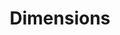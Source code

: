 ---
layout: default
bigquery: https://console.cloud.google.com/bigquery?p=covid-19-dimensions-ai&page=table&d=data&t=publications
contributors: Digital Science, https://www.digital-science.com/
cost: Free for personal, non-commercial use.
description: Dimensions contains more than 100 million publications, ranging from
  articles published in scholarly journals, books and book chapters, to preprints
  and conference proceedings. All publications are contextualized with linked data
  sets, funding, publications, patents, clinical trials, and policy documents. You
  can also view associated categories, funders, institutions, and researcher profiles.
documentation: https://docs.dimensions.ai/bigquery/index.html
last_edit: Mon, 04 Apr 2022 19:04:00 GMT
location: https://www.dimensions.ai/products/free/
maintained_by: Digital Science, https://www.digital-science.com/
schema_fields: '[''research_org_cities'', ''category_uoa'', ''funder_org_acronyms'',
  ''metrics'', ''funding_eur'', ''active_years'', ''subtitles'', ''associated_publication_id'',
  ''filing_year'', ''organisation_details'', ''type'', ''category_hra'', ''arxiv_id'',
  ''editors'', ''inventor_names'', ''repository_name'', ''funding_jpy'', ''email_address'',
  ''category_rcdc'', ''address'', ''filing_date'', ''family_count'', ''acronym'',
  ''registry'', ''license'', ''funding_chf'', ''issue'', ''category_bra'', ''date_normal'',
  ''research_org_countries'', ''relationships'', ''publication_date'', ''category_icrp_cso'',
  ''concepts'', ''resulting_publication_ids'', ''publication_ids'', ''funder_org'',
  ''clinical_trial_ids'', ''category_hrcs_rac'', ''funder_org_cities'', ''publisher'',
  ''assignee_countries'', ''filing_status'', ''volume'', ''acknowledgements'', ''researcher_ids'',
  ''open_access_categories'', ''resulting_publication_doi'', ''current_assignee_orgs'',
  ''isbn'', ''book_series_title'', ''associated_publication_arxiv_id'', ''eisbn'',
  ''linkout'', ''proceedings_title'', ''research_org_city_names'', ''expiration_year'',
  ''legal_events'', ''funding_cad'', ''research_org_state_names'', ''original_title'',
  ''mesh_headings'', ''jurisdiction'', ''brief_title'', ''name'', ''types'', ''citations'',
  ''cited_by_ids'', ''end_date'', ''phase'', ''publication_year'', ''established'',
  ''associated_publication_pmid'', ''date_modified'', ''source_id'', ''funder_countries'',
  ''investigators'', ''book_title'', ''pages'', ''associated_publication_doi'', ''category_for'',
  ''journal_lists'', ''funding_gbp'', ''date_imported_gbq'', ''altmetrics'', ''start_year'',
  ''research_org_state_codes'', ''category_hrcs_hc'', ''links'', ''grant_number'',
  ''funding_details'', ''pmcid'', ''funder_orgs'', ''assignee_orgs'', ''current_assignee'',
  ''application_number'', ''priority_year'', ''start_date'', ''original_assignee_orgs'',
  ''category_sdg'', ''repository_url'', ''category_icrp_ct'', ''end_year'', ''citations_count'',
  ''journal'', ''granted_year'', ''repository_id'', ''kind'', ''conditions'', ''aliases'',
  ''legal_status'', ''funder_org_countries'', ''reference_ids'', ''family_id'', ''funding_aud'',
  ''external_ids'', ''funding_cny'', ''citation_string'', ''associated_grant_ids'',
  ''current_assignee_countries'', ''description'', ''supporting_grant_ids'', ''date_inserted'',
  ''original_assignee'', ''created_date'', ''foa_number'', ''date_online'', ''date_print'',
  ''authors'', ''funding_currency'', ''interventions'', ''labels'', ''original_assignee_countries'',
  ''year'', ''gender'', ''original_abstract'', ''conference'', ''mesh_terms'', ''ipcr'',
  ''status'', ''funder_org_state_codes'', ''acronyms'', ''funding_nzd'', ''patent_ids'',
  ''priority_date'', ''parent_id'', ''funding_usd'', ''date'', ''funding_amount'',
  ''title'', ''embargo_date'', ''family_members_ids'', ''language'', ''pmid'', ''open_access_categories_v2'',
  ''cpc'', ''granted_date'', ''doi'', ''abstract'', ''expiration_date'', ''research_orgs'',
  ''id'', ''categories'', ''research_org_country_names'', ''wikipedia_url'']'
shortname: dimensions
tags:
- scholarly literature
- patents
- funding
- clinical trials
- academic profiles
terms_of_use: 'Use of both the Dimensions COVID-19 dataset and full Dimensions dataset
  are subject to the Dimensions Terms of use: https://www.dimensions.ai/policies-terms-legal '
title: Dimensions
uuid: dcff88bd-fe6b-4fdb-8159-809bf9d7bc1c
---